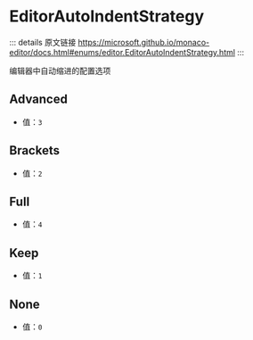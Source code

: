 # EditorAutoIndentStrategy

<backTop />
        
::: details 原文链接
https://microsoft.github.io/monaco-editor/docs.html#enums/editor.EditorAutoIndentStrategy.html
:::

编辑器中自动缩进的配置选项

## Advanced
- 值：`3`


## Brackets
- 值：`2`


## Full
- 值：`4`


## Keep
- 值：`1`


## None
- 值：`0`

